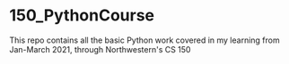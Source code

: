 # 150_PythonCourse
This repo contains all the basic Python work covered in my learning from Jan-March 2021, through Northwestern's CS 150
